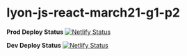 # lyon-js-react-march21-g1-p2

**Prod Deploy Status**
[![Netlify Status](https://api.netlify.com/api/v1/badges/85a56c7c-d60c-4ce0-a276-6ef78196e094/deploy-status)](https://app.netlify.com/sites/upizzprod/deploys)

**Dev Deploy Status**
[![Netlify Status](https://api.netlify.com/api/v1/badges/bf624691-24ae-4e53-baba-5fb0f0207100/deploy-status)](https://app.netlify.com/sites/upizzdev/deploys)
